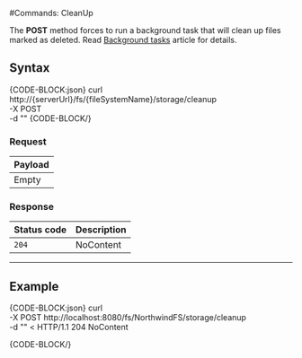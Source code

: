 #Commands: CleanUp

The **POST** method forces to run a background task that will clean up files marked as deleted. Read [Background tasks](../../../server/background-tasks) article for details.

## Syntax

{CODE-BLOCK:json}
curl \
	http://{serverUrl}/fs/{fileSystemName}/storage/cleanup  \
	-X POST \
    -d ""
{CODE-BLOCK/}

### Request

| Payload |
| ------- |
| Empty |

### Response

| Status code | Description |
| ----------- | - |
| `204` | NoContent |

<hr />

## Example

{CODE-BLOCK:json}
curl \
	-X POST http://localhost:8080/fs/NorthwindFS/storage/cleanup  \
	-d ""
< HTTP/1.1 204 NoContent

{CODE-BLOCK/}

